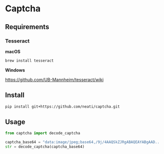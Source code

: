 # Captcha

## Requirements

### Tesseract

**macOS**

```bash
brew install tesseract
```

**Windows**

https://github.com/UB-Mannheim/tesseract/wiki

## Install

```bash
pip install git+https://github.com/neati/captcha.git
```

## Usage

```python
from captcha import decode_captcha

captcha_base64 = "data:image/jpeg;base64,/9j/4AAQSkZJRgABAQEAYABgAAD..."
str = decode_captcha(captcha_base64)
```
